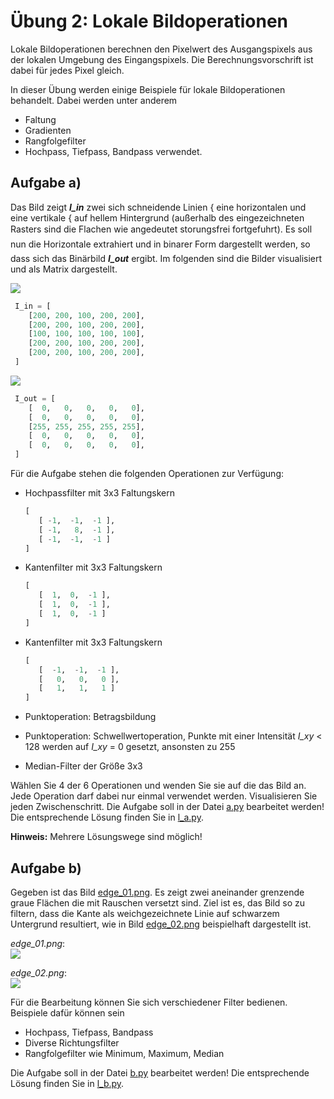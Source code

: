 # Übung 2:  Lokale Bildoperationen

Lokale Bildoperationen berechnen den Pixelwert des Ausgangspixels aus der lokalen Umgebung des Eingangspixels. Die 
Berechnungsvorschrift ist dabei für jedes Pixel gleich.

In dieser Übung werden einige Beispiele für lokale Bildoperationen behandelt. Dabei werden unter anderem
  - Faltung
  - Gradienten 
  - Rangfolgefilter
  - Hochpass, Tiefpass, Bandpass
verwendet.

## Aufgabe a)
Das Bild zeigt ***I_in*** zwei sich schneidende Linien { eine horizontalen und eine vertikale { auf hellem
Hintergrund (außerhalb des eingezeichneten Rasters sind die Flachen wie angedeutet storungsfrei
fortgefuhrt). Es soll nun die Horizontale extrahiert und in binarer Form dargestellt werden, so dass
sich das Binärbild ***I_out*** ergibt. Im folgenden sind 
die Bilder visualisiert und als Matrix dargestellt. 


![](./data/cross1.png) 
```python
 I_in = [
    [200, 200, 100, 200, 200],
    [200, 200, 100, 200, 200],
    [100, 100, 100, 100, 100],
    [200, 200, 100, 200, 200],
    [200, 200, 100, 200, 200],
 ]
```

![](./data/cross2.png)
```python
 I_out = [
    [  0,   0,   0,   0,   0],
    [  0,   0,   0,   0,   0],
    [255, 255, 255, 255, 255],
    [  0,   0,   0,   0,   0],
    [  0,   0,   0,   0,   0],
 ]
```

Für die Aufgabe stehen die folgenden Operationen zur Verfügung:

 - Hochpassfilter mit 3x3 Faltungskern
   
    ```python
    [
       [ -1,  -1,  -1 ],
       [ -1,   8,  -1 ],
       [ -1,  -1,  -1 ]
    ]
    ```
 - Kantenfilter mit 3x3 Faltungskern
   
    ```python
    [
       [  1,  0,  -1 ],
       [  1,  0,  -1 ],
       [  1,  0,  -1 ]
    ]
    ```
 - Kantenfilter mit 3x3 Faltungskern
   
    ```python
    [
       [  -1,  -1,  -1 ],
       [   0,   0,   0 ],
       [   1,   1,   1 ]
    ]
    ```
 - Punktoperation: Betragsbildung
 - Punktoperation: Schwellwertoperation, Punkte mit einer Intensität *I_xy* < 128 werden auf *I_xy* = 0 gesetzt, ansonsten zu 255
 - Median-Filter der Größe 3x3
    
Wählen Sie 4 der 6 Operationen und wenden Sie sie auf die das Bild an. Jede Operation darf dabei nur einmal verwendet werden.
Visualisieren Sie jeden Zwischenschritt.
Die Aufgabe soll in der Datei [a.py](a.py) bearbeitet werden! Die entsprechende Lösung finden Sie in [l_a.py](l_a.py).

**Hinweis:** Mehrere Lösungswege sind möglich! 


## Aufgabe b)
Gegeben ist das Bild [edge_01.png](data/edge_01.png). Es zeigt zwei aneinander grenzende graue Flächen die mit Rauschen
versetzt sind. Ziel ist es, das Bild so zu filtern, dass die Kante als weichgezeichnete Linie auf
schwarzem Untergrund resultiert, wie in Bild [edge_02.png](data/edge_02.png) beispielhaft dargestellt ist.

*edge_01.png*:  
![](./data/edge_01.png)

*edge_02.png*:  
![](./data/edge_02.png) 

Für die Bearbeitung können Sie sich verschiedener Filter bedienen. Beispiele dafür können sein
 - Hochpass, Tiefpass, Bandpass
 - Diverse Richtungsfilter
 - Rangfolgefilter wie Minimum, Maximum, Median

Die Aufgabe soll in der Datei [b.py](b.py) bearbeitet werden! Die entsprechende Lösung finden Sie in [l_b.py](l_b.py).
